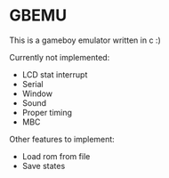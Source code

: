 # GBEMU

This is a gameboy emulator written in c :)

Currently not implemented:
 - LCD stat interrupt
 - Serial
 - Window
 - Sound
 - Proper timing
 - MBC

Other features to implement:
 - Load rom from file
 - Save states